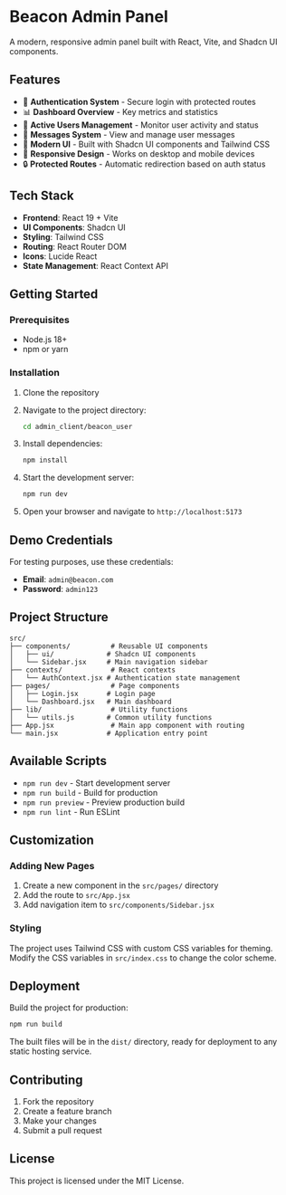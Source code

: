 # Beacon Admin Panel

A modern, responsive admin panel built with React, Vite, and Shadcn UI components.

## Features

- 🔐 **Authentication System** - Secure login with protected routes
- 📊 **Dashboard Overview** - Key metrics and statistics
- 👥 **Active Users Management** - Monitor user activity and status
- 💬 **Messages System** - View and manage user messages
- 🎨 **Modern UI** - Built with Shadcn UI components and Tailwind CSS
- 📱 **Responsive Design** - Works on desktop and mobile devices
- 🔒 **Protected Routes** - Automatic redirection based on auth status

## Tech Stack

- **Frontend**: React 19 + Vite
- **UI Components**: Shadcn UI
- **Styling**: Tailwind CSS
- **Routing**: React Router DOM
- **Icons**: Lucide React
- **State Management**: React Context API

## Getting Started

### Prerequisites

- Node.js 18+ 
- npm or yarn

### Installation

1. Clone the repository
2. Navigate to the project directory:
   ```bash
   cd admin_client/beacon_user
   ```

3. Install dependencies:
   ```bash
   npm install
   ```

4. Start the development server:
   ```bash
   npm run dev
   ```

5. Open your browser and navigate to `http://localhost:5173`

## Demo Credentials

For testing purposes, use these credentials:
- **Email**: `admin@beacon.com`
- **Password**: `admin123`

## Project Structure

```
src/
├── components/          # Reusable UI components
│   ├── ui/             # Shadcn UI components
│   └── Sidebar.jsx     # Main navigation sidebar
├── contexts/            # React contexts
│   └── AuthContext.jsx # Authentication state management
├── pages/               # Page components
│   ├── Login.jsx       # Login page
│   └── Dashboard.jsx   # Main dashboard
├── lib/                 # Utility functions
│   └── utils.js        # Common utility functions
├── App.jsx              # Main app component with routing
└── main.jsx            # Application entry point
```

## Available Scripts

- `npm run dev` - Start development server
- `npm run build` - Build for production
- `npm run preview` - Preview production build
- `npm run lint` - Run ESLint

## Customization

### Adding New Pages

1. Create a new component in the `src/pages/` directory
2. Add the route to `src/App.jsx`
3. Add navigation item to `src/components/Sidebar.jsx`

### Styling

The project uses Tailwind CSS with custom CSS variables for theming. Modify the CSS variables in `src/index.css` to change the color scheme.

## Deployment

Build the project for production:

```bash
npm run build
```

The built files will be in the `dist/` directory, ready for deployment to any static hosting service.

## Contributing

1. Fork the repository
2. Create a feature branch
3. Make your changes
4. Submit a pull request

## License

This project is licensed under the MIT License.
